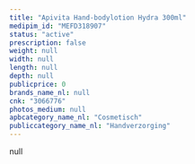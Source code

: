 ```yaml
---
title: "Apivita Hand-bodylotion Hydra 300ml"
medipim_id: "MEFD318907"
status: "active"
prescription: false
weight: null
width: null
length: null
depth: null
publicprice: 0
brands_name_nl: null
cnk: "3066776"
photos_medium: null
apbcategory_name_nl: "Cosmetisch"
publiccategory_name_nl: "Handverzorging"
---
```

null
